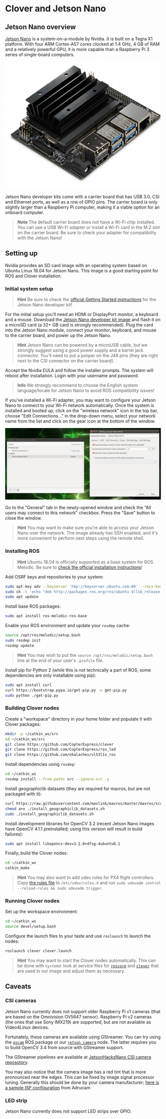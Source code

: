 # Clover and Jetson Nano

## Jetson Nano overview

[Jetson Nano](https://developer.nvidia.com/embedded/jetson-nano-developer-kit) is a system-on-a-module by Nvidia. It is built on a Tegra X1 platform. With four ARM Cortex-A57 cores clocked at 1.4 GHz, 4 GB of RAM and a relatively powerful GPU, it is more capable than a Raspberry Pi 3 series of single-board computers.

<img src="../assets/jetson_nano/00-jetson-nano-board.jpg" class="zoom">

Jetson Nano developer kits come with a carrier board that has USB 3.0, CSI and Ethernet ports, as well as a row of GPIO pins. The carrier board is only slightly larger than a Raspberry Pi computer, making it a viable option for an onboard computer.

> **Note** The default carrier board does not have a Wi-Fi chip installed. You can use a USB Wi-Fi adapter or install a Wi-Fi card in the M.2 slot on the carrier board. Be sure to check your adapter for compatibility with the Jetson Nano!

## Setting up

Nvidia provides an SD card image with an operating system based on Ubuntu Linux 18.04 for Jetson Nano. This image is a good starting point for ROS and Clover installation.

### Initial system setup

> **Hint** Be sure to check the [official Getting Started instructions](https://developer.nvidia.com/embedded/learn/get-started-jetson-nano-devkit) for the Jetson Nano developer kit!

For the initial setup you'll need an HDMI or DisplayPort monitor, a keyboard and a mouse. Download the [Jetson Nano developer kit image](https://developer.nvidia.com/jetson-nano-sd-card-image-r3231) and flash it on a microSD card (a 32+ GB card is strongly recommended). Plug the card into the Jetson Nano module, connect your monitor, keyboard, and mouse to the carrier board, and power up the Jetson Nano.

> **Hint** Jetson Nano can be powered by a microUSB cable, but we strongly suggest using a good power supply and a barrel jack connector. You'll need to put a jumper on the J48 pins (they are right next to the CSI connector on the carrier board).

Accept the Nvidia EULA and follow the installer prompts. The system will reboot after installation. Login with your username and password.

> **Info** We strongly recommend to choose the English system language/locale for Jetson Nano to avoid ROS compatibility issues!

If you've installed a Wi-Fi adapter, you may want to configure your Jetson Nano to connect to your Wi-Fi network automatically. Once the system is installed and booted up, click on the "wireless network" icon in the top bar, choose "Edit Connections..." in the drop-down menu, select your network name from the list and click on the gear icon at the bottom of the window.

<img src="../assets/jetson_nano/01-network-config.png" class="zoom">

Go to the "General" tab in the newly-opened window and check the "All users may connect to this network" checkbox. Press the "Save" button to close the window.

> **Hint** You may want to make sure you're able to access your Jetson Nano over the network. The image already has SSH enabled, and it's more convenient to perform next steps using the remote shell.

### Installing ROS

> **Hint** Ubuntu 18.04 is officially supported as a base system for ROS Melodic. Be sure to [check the official installation instructions](http://wiki.ros.org/melodic/Installation/Ubuntu)!

Add OSRF keys and repositories to your system:

```bash
sudo apt-key adv --keyserver 'hkp://keyserver.ubuntu.com:80' --recv-key C1CF6E31E6BADE8868B172B4F42ED6FBAB17C654
sudo sh -c 'echo "deb http://packages.ros.org/ros/ubuntu $(lsb_release -sc) main" > /etc/apt/sources.list.d/ros-latest.list'
sudo apt update
```

Install base ROS packages:

```bash
sudo apt install ros-melodic-ros-base
```

Enable your ROS environment and update your `rosdep` cache:

```bash
source /opt/ros/melodic/setup.bash
sudo rosdep init
rosdep update
```

> **Hint** You may wish to put the `source /opt/ros/melodic/setup.bash` line at the end of your user's `.profile` file.

Install pip for Python 2 (while this is not technically a part of ROS, some dependencies are only installable using pip):

```bash
sudo apt install curl
curl https://bootstrap.pypa.io/get-pip.py -o get-pip.py
sudo python ./get-pip.py
```

### Building Clover nodes

Create a "workspace" directory in your home folder and populate it with Clover packages:

```bash
mkdir -p ~/catkin_ws/src
cd ~/catkin_ws/src
git clone https://github.com/CopterExpress/clever
git clone https://github.com/CopterExpress/ros_led
git clone https://github.com/okalachev/vl53l1x_ros
```

Install dependencies using `rosdep`:

```bash
cd ~/catkin_ws
rosdep install --from-paths src --ignore-src -y
```

Install geographiclib datasets (they are required for mavros, but are not packaged with it):

```bash
curl https://raw.githubusercontent.com/mavlink/mavros/master/mavros/scripts/install_geographiclib_datasets.sh -o install_geographiclib_datasets.sh
chmod a+x ./install_geographiclib_datasets.sh
sudo ./install_geographiclib_datasets.sh
```

Install development libraries for OpenCV 3.2 (recent Jetson Nano images have OpenCV 4.1.1 preinstalled; using this version will result in build failures):

```bash
sudo apt install libopencv-dev=3.2.0+dfsg-4ubuntu0.1
```

Finally, build the Clover nodes:

```bash
cd ~/catkin_ws
catkin_make
```

> **Hint** You may also want to add udev rules for PX4 flight controllers. Copy [the rules file](https://github.com/CopterExpress/clever/blob/master/clever/config/99-px4fmu.rules) to `/etc/udev/rules.d` and run `sudo udevadm control --reload-rules && sudo udevadm trigger`.

### Running Clover nodes

Set up the workspace environment:

```bash
cd ~/catkin_ws
source devel/setup.bash
```

Configure the launch files to your taste and use `roslaunch` to launch the nodes:

```bash
roslaunch clever clever.launch
```

> **Hint** You may want to start the Clover nodes automatically. This can be done with `systemd`: look at service files for [`roscore`](https://github.com/CopterExpress/clever/blob/master/builder/assets/roscore.service) and [`clever`](https://github.com/CopterExpress/clever/blob/master/builder/assets/clever.service) that are used in our image and adjust them as necessary.

## Caveats

### CSI cameras

Jetson Nano currently does not support older Raspberry Pi v1 cameras (that are based on the Omnivision OV5647 sensor). Raspberry Pi v2 cameras (the ones that use Sony IMX219) are supported, but are not available as Video4Linux devices.

Fortunately, these cameras are available using GStreamer. You can try using the [`gscam`](http://wiki.ros.org/gscam) ROS package or our [`jetson_camera`](https://github.com/sfalexrog/jetson_camera) node. The latter requires you to build OpenCV 3.4 from source with GStreamer support.

The GStreamer pipelines are available at [JetsonHacksNano CSI camera reposotory](https://github.com/JetsonHacksNano/CSI-Camera).

You may also notice that the camera image has a red tint that is more pronounced near the edges. This can be fixed by image signal processor tuning. Generally this should be done by your camera manufacturer; [here is a sample ISP configuration](https://www.arducam.com/docs/camera-for-jetson-nano/fix-red-tint-with-isp-tuning/) from Adrucam

### LED strip

Jetson Nano currently does not support LED strips over GPIO.
